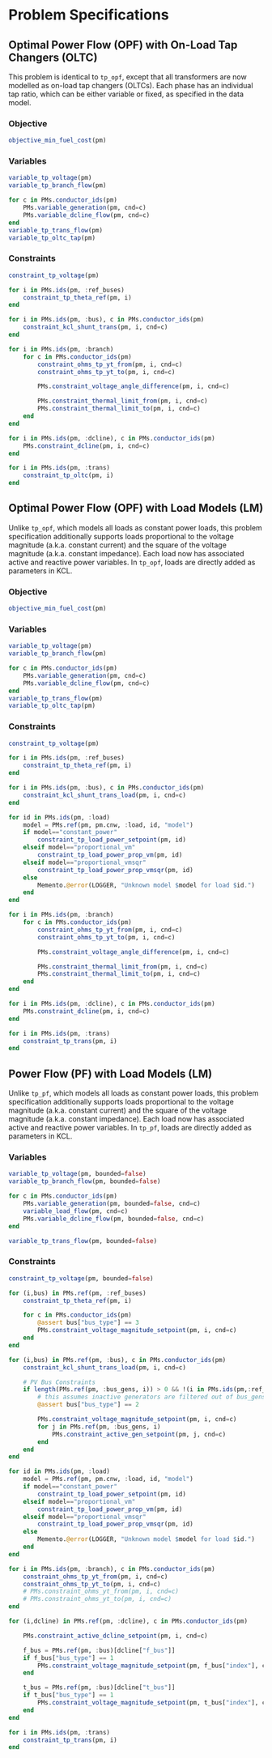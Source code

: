 # Problem Specifications


## Optimal Power Flow (OPF) with On-Load Tap Changers (OLTC)
This problem is identical to `tp_opf`, except that all transformers are now modelled as on-load tap changers (OLTCs). Each phase has an individual tap ratio, which can be either variable or fixed, as specified in the data model.
### Objective
```julia
objective_min_fuel_cost(pm)
```

### Variables
```julia
variable_tp_voltage(pm)
variable_tp_branch_flow(pm)

for c in PMs.conductor_ids(pm)
    PMs.variable_generation(pm, cnd=c)
    PMs.variable_dcline_flow(pm, cnd=c)
end
variable_tp_trans_flow(pm)
variable_tp_oltc_tap(pm)
```

### Constraints
```julia
constraint_tp_voltage(pm)

for i in PMs.ids(pm, :ref_buses)
    constraint_tp_theta_ref(pm, i)
end

for i in PMs.ids(pm, :bus), c in PMs.conductor_ids(pm)
    constraint_kcl_shunt_trans(pm, i, cnd=c)
end

for i in PMs.ids(pm, :branch)
    for c in PMs.conductor_ids(pm)
        constraint_ohms_tp_yt_from(pm, i, cnd=c)
        constraint_ohms_tp_yt_to(pm, i, cnd=c)

        PMs.constraint_voltage_angle_difference(pm, i, cnd=c)

        PMs.constraint_thermal_limit_from(pm, i, cnd=c)
        PMs.constraint_thermal_limit_to(pm, i, cnd=c)
    end
end

for i in PMs.ids(pm, :dcline), c in PMs.conductor_ids(pm)
    PMs.constraint_dcline(pm, i, cnd=c)
end

for i in PMs.ids(pm, :trans)
    constraint_tp_oltc(pm, i)
end
```

## Optimal Power Flow (OPF) with Load Models (LM)
Unlike `tp_opf`, which models all loads as constant power loads, this problem specification additionally supports loads proportional to the voltage magnitude (a.k.a. constant current) and the square of the voltage magnitude (a.k.a. constant impedance). Each load now has associated active and reactive power variables. In `tp_opf`, loads are directly added as parameters in KCL.

### Objective
```julia
objective_min_fuel_cost(pm)
```

### Variables
```julia
variable_tp_voltage(pm)
variable_tp_branch_flow(pm)

for c in PMs.conductor_ids(pm)
    PMs.variable_generation(pm, cnd=c)
    PMs.variable_dcline_flow(pm, cnd=c)
end
variable_tp_trans_flow(pm)
variable_tp_oltc_tap(pm)
```

### Constraints
```julia
constraint_tp_voltage(pm)

for i in PMs.ids(pm, :ref_buses)
    constraint_tp_theta_ref(pm, i)
end

for i in PMs.ids(pm, :bus), c in PMs.conductor_ids(pm)
    constraint_kcl_shunt_trans_load(pm, i, cnd=c)
end

for id in PMs.ids(pm, :load)
    model = PMs.ref(pm, pm.cnw, :load, id, "model")
    if model=="constant_power"
        constraint_tp_load_power_setpoint(pm, id)
    elseif model=="proportional_vm"
        constraint_tp_load_power_prop_vm(pm, id)
    elseif model=="proportional_vmsqr"
        constraint_tp_load_power_prop_vmsqr(pm, id)
    else
        Memento.@error(LOGGER, "Unknown model $model for load $id.")
    end
end

for i in PMs.ids(pm, :branch)
    for c in PMs.conductor_ids(pm)
        constraint_ohms_tp_yt_from(pm, i, cnd=c)
        constraint_ohms_tp_yt_to(pm, i, cnd=c)

        PMs.constraint_voltage_angle_difference(pm, i, cnd=c)

        PMs.constraint_thermal_limit_from(pm, i, cnd=c)
        PMs.constraint_thermal_limit_to(pm, i, cnd=c)
    end
end

for i in PMs.ids(pm, :dcline), c in PMs.conductor_ids(pm)
    PMs.constraint_dcline(pm, i, cnd=c)
end

for i in PMs.ids(pm, :trans)
    constraint_tp_trans(pm, i)
end
```

## Power Flow (PF) with Load Models (LM)
Unlike `tp_pf`, which models all loads as constant power loads, this problem specification additionally supports loads proportional to the voltage magnitude (a.k.a. constant current) and the square of the voltage magnitude (a.k.a. constant impedance). Each load now has associated active and reactive power variables. In `tp_pf`, loads are directly added as parameters in KCL.

### Variables
```julia
variable_tp_voltage(pm, bounded=false)
variable_tp_branch_flow(pm, bounded=false)

for c in PMs.conductor_ids(pm)
    PMs.variable_generation(pm, bounded=false, cnd=c)
    variable_load_flow(pm, cnd=c)
    PMs.variable_dcline_flow(pm, bounded=false, cnd=c)
end

variable_tp_trans_flow(pm, bounded=false)
```

### Constraints
```julia
constraint_tp_voltage(pm, bounded=false)

for (i,bus) in PMs.ref(pm, :ref_buses)
    constraint_tp_theta_ref(pm, i)

    for c in PMs.conductor_ids(pm)
        @assert bus["bus_type"] == 3
        PMs.constraint_voltage_magnitude_setpoint(pm, i, cnd=c)
    end
end

for (i,bus) in PMs.ref(pm, :bus), c in PMs.conductor_ids(pm)
    constraint_kcl_shunt_trans_load(pm, i, cnd=c)

    # PV Bus Constraints
    if length(PMs.ref(pm, :bus_gens, i)) > 0 && !(i in PMs.ids(pm,:ref_buses))
        # this assumes inactive generators are filtered out of bus_gens
        @assert bus["bus_type"] == 2

        PMs.constraint_voltage_magnitude_setpoint(pm, i, cnd=c)
        for j in PMs.ref(pm, :bus_gens, i)
            PMs.constraint_active_gen_setpoint(pm, j, cnd=c)
        end
    end
end

for id in PMs.ids(pm, :load)
    model = PMs.ref(pm, pm.cnw, :load, id, "model")
    if model=="constant_power"
        constraint_tp_load_power_setpoint(pm, id)
    elseif model=="proportional_vm"
        constraint_tp_load_power_prop_vm(pm, id)
    elseif model=="proportional_vmsqr"
        constraint_tp_load_power_prop_vmsqr(pm, id)
    else
        Memento.@error(LOGGER, "Unknown model $model for load $id.")
    end
end

for i in PMs.ids(pm, :branch), c in PMs.conductor_ids(pm)
    constraint_ohms_tp_yt_from(pm, i, cnd=c)
    constraint_ohms_tp_yt_to(pm, i, cnd=c)
    # PMs.constraint_ohms_yt_from(pm, i, cnd=c)
    # PMs.constraint_ohms_yt_to(pm, i, cnd=c)
end

for (i,dcline) in PMs.ref(pm, :dcline), c in PMs.conductor_ids(pm)

    PMs.constraint_active_dcline_setpoint(pm, i, cnd=c)

    f_bus = PMs.ref(pm, :bus)[dcline["f_bus"]]
    if f_bus["bus_type"] == 1
        PMs.constraint_voltage_magnitude_setpoint(pm, f_bus["index"], cnd=c)
    end

    t_bus = PMs.ref(pm, :bus)[dcline["t_bus"]]
    if t_bus["bus_type"] == 1
        PMs.constraint_voltage_magnitude_setpoint(pm, t_bus["index"], cnd=c)
    end
end

for i in PMs.ids(pm, :trans)
    constraint_tp_trans(pm, i)
end
```
